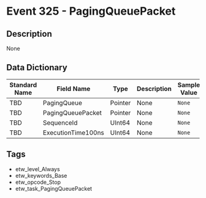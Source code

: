 # Event 325 - PagingQueuePacket

## Description
None

## Data Dictionary
|Standard Name|Field Name|Type|Description|Sample Value|
|---|---|---|---|---|
|TBD|PagingQueue|Pointer|None|`None`|
|TBD|PagingQueuePacket|Pointer|None|`None`|
|TBD|SequenceId|UInt64|None|`None`|
|TBD|ExecutionTime100ns|UInt64|None|`None`|

## Tags
* etw_level_Always
* etw_keywords_Base
* etw_opcode_Stop
* etw_task_PagingQueuePacket